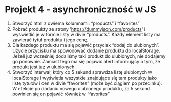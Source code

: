 # Projekt 4 - asynchroniczność w JS

1. Stworzyć html z dwiema kolumnami: “products” i “favorites”
2. Pobrać produkty ze strony 'https://dummyjson.com/products' i wyświetlić je w formie listy w divie “products”. Każdy element listy ma zawierać tytuł produktu i jego cenę.
3. Dla każdego produktu ma się pojawić przycisk “dodaj do ulubionych”. Użycie przycisku ma spowodować dodanie produktu do localStorage. Jeżeli już wcześniej dodaliśmy taki produkt do ulubionych, nie dodajemy go ponownie. Zamiast tego ma się pojawić alert informujący o tym, że produkt jest już w ulubionych.
4. Stworzyć interwał, który co 5 sekund sprawdza listę ulubionych w localStorage i wyświetla wszystkie znajdujące się tam produkty jako listę tytułów i cen w divie “favorites” (może być ciągiem po przecinku). W efekcie po dodaniu nowego ulubionego produktu, za 5 sekund powinien się on pojawić również w “favorites”
